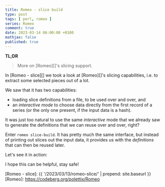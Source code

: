 ```yaml
---
title: Romeo - slice build
type: post
tags: [ perl, romeo ]
series: Romeo
comment: true
date: 2023-03-14 06:00:00 +0100
mathjax: false
published: true
---
```


**TL;DR**

> More on [Romeo][]'s slicing support.

In [Romeo - slice][] we took a look at [Romeo][]'s slicing capabilities,
i.e. to extract some selected pieces out of a lot.

We saw that it has two capabilities:

- loading slice definitions from a file, to be used over and over, and
- an *interactive mode* to choose data directly from the first record of a
  series (or the only one present, if the input data is a hash).

It was just too natural to use the same *interactive* mode that we already
saw to generate the definitions that we can reuse over and over, right?

Enter `romeo slice-build`. It has pretty much the same interface, but
instead of printing out slices out the input data, it provides us with the
*definitions* that can then be reused later.

Let's see it in action:

<script async id="asciicast-566848" src="https://asciinema.org/a/566848.js"></script>

I hope this can be helpful, stay safe!

[Perl]: https://www.perl.org/
[Romeo - slice]: {{ '/2023/03/13/romeo-slice/' | prepend: site.baseurl }}
[Romeo]: https://codeberg.org/polettix/Romeo
